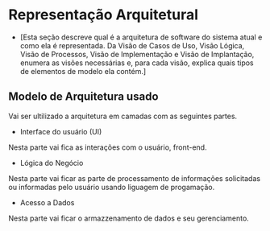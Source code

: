 # Representação Arquitetural

- [Esta seção descreve qual é a arquitetura de software do sistema atual e como ela é representada. Da Visão de Casos de Uso, Visão Lógica, Visão de Processos, Visão de Implementação e Visão de Implantação, enumera as visões necessárias e, para cada visão, explica quais tipos de elementos de modelo ela contém.]


## Modelo de Arquitetura usado

Vai ser ultilizado a arquitetura em camadas com as seguintes partes.

 - Interface do usuário (UI)

 Nesta parte vai fica as interações com o usuário, front-end.

 - Lógica do Negócio

 Nesta parte vai ficar as parte de processamento de informações solicitadas ou informadas pelo usuário usando liguagem de progamação.

 - Acesso a Dados

 Nesta parte vai ficar o armazzenamento de dados e seu gerenciamento.